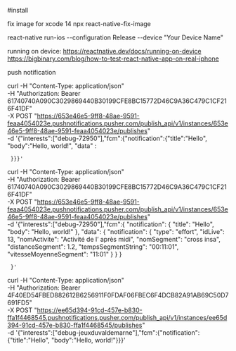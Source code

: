 #install 

fix image for xcode 14
npx react-native-fix-image


react-native run-ios --configuration Release --device "Your Device Name"


running on device: 
https://reactnative.dev/docs/running-on-device
https://bigbinary.com/blog/how-to-test-react-native-app-on-real-iphone


push notification 

curl -H "Content-Type: application/json" \
     -H "Authorization: Bearer 61740740A090C3029869440B30199CFE8BC15772D46C9A36C479C1CF216F41DF" \
     -X POST "https://653e46e5-9ff8-48ae-9591-feaa4054023e.pushnotifications.pusher.com/publish_api/v1/instances/653e46e5-9ff8-48ae-9591-feaa4054023e/publishes" \
     -d '{"interests":["debug-72950"],"fcm":{"notification":{"title":"Hello", "body":"Hello, world!", "data" : 
     
     
     
     }}}'

curl -H "Content-Type: application/json" \
     -H "Authorization: Bearer 61740740A090C3029869440B30199CFE8BC15772D46C9A36C479C1CF216F41DF" \
     -X POST "https://653e46e5-9ff8-48ae-9591-feaa4054023e.pushnotifications.pusher.com/publish_api/v1/instances/653e46e5-9ff8-48ae-9591-feaa4054023e/publishes" \
     -d '{"interests":["debug-72950"],"fcm":{
	"notification": {
		"title": "Hello",
		"body": "Hello, world!"
	},
	"data": {
		"notification": {
			"type": "effort",
			"idLive": 13,
			"nomActivite": "Activité de l’ après midi",
			"nomSegment": "cross insa",
			"distanceSegment": 1.2,
			"tempsSegmentString": "00:11:01",
			"vitesseMoyenneSegment": "11:01"
		}
	}
}
     
     }'



curl -H "Content-Type: application/json" \
     -H "Authorization: Bearer 4F40ED54FBED882612B6256911F0FDAF06FBEC6F4DCB82A91AB69C50D7691FD5" \
     -X POST "https://ee65d394-91cd-457e-b830-ffa1f4468545.pushnotifications.pusher.com/publish_api/v1/instances/ee65d394-91cd-457e-b830-ffa1f4468545/publishes" \
     -d '{"interests":["debug-jeuxduvaldemarne"],"fcm":{"notification":{"title":"Hello", "body":"Hello, world!"}}}'
